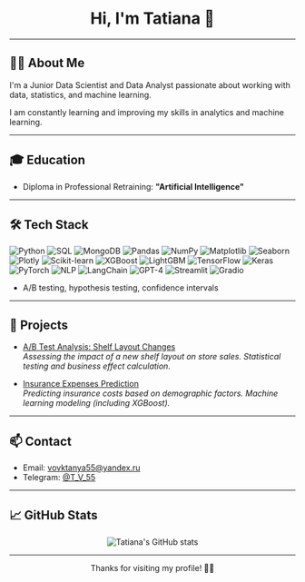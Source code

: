 <h1 align="center">Hi, I'm Tatiana 👋</h1>

---

## 👩‍💻 About Me

I'm a Junior Data Scientist and Data Analyst passionate about working with data, statistics, and machine learning.  

I am constantly learning and improving my skills in analytics and machine learning.

---

## 🎓 Education

- Diploma in Professional Retraining: **"Artificial Intelligence"**

---

## 🛠️ Tech Stack

<p align="left"> <!-- Языки и ядро DS --> <img src="https://img.shields.io/badge/Python-3776AB?style=for-the-badge&logo=python&logoColor=white" alt="Python"/> <img src="https://img.shields.io/badge/SQL-4479A1?style=for-the-badge&logo=mysql&logoColor=white" alt="SQL"/> <img src="https://img.shields.io/badge/NoSQL-MongoDB-47A248?style=for-the-badge&logo=mongodb&logoColor=white" alt="MongoDB"/> <!-- Анализ данных --> <img src="https://img.shields.io/badge/Pandas-150458?style=for-the-badge&logo=pandas&logoColor=white" alt="Pandas"/> <img src="https://img.shields.io/badge/NumPy-013243?style=for-the-badge&logo=numpy&logoColor=white" alt="NumPy"/> <img src="https://img.shields.io/badge/Matplotlib-11557C?style=for-the-badge&logo=matplotlib&logoColor=white" alt="Matplotlib"/> <img src="https://img.shields.io/badge/Seaborn-3776AB?style=for-the-badge&logo=seaborn&logoColor=white" alt="Seaborn"/> <img src="https://img.shields.io/badge/Plotly-3F4F75?style=for-the-badge&logo=plotly&logoColor=white" alt="Plotly"/> <!-- Классический ML --> <img src="https://img.shields.io/badge/Scikit--Learn-F7931E?style=for-the-badge&logo=scikitlearn&logoColor=white" alt="Scikit-learn"/> <img src="https://img.shields.io/badge/XGBoost-FF6600?style=for-the-badge&logo=xgboost&logoColor=white" alt="XGBoost"/> <img src="https://img.shields.io/badge/LightGBM-014E27?style=for-the-badge&logo=lightgbm&logoColor=white" alt="LightGBM"/> <!-- Нейросети и DL --> <img src="https://img.shields.io/badge/TensorFlow-FF6F00?style=for-the-badge&logo=tensorflow&logoColor=white" alt="TensorFlow"/> <img src="https://img.shields.io/badge/Keras-D00000?style=for-the-badge&logo=keras&logoColor=white" alt="Keras"/> <img src="https://img.shields.io/badge/PyTorch-EE4C2C?style=for-the-badge&logo=pytorch&logoColor=white" alt="PyTorch"/> <!-- NLP / Chatbot / LLM --> <img src="https://img.shields.io/badge/NLP-9B59B6?style=for-the-badge&logo=OpenAI&logoColor=white" alt="NLP"/> <img src="https://img.shields.io/badge/LangChain-000000?style=for-the-badge&logo=LangChain&logoColor=white" alt="LangChain"/> <img src="https://img.shields.io/badge/LLM-GPT--4-6A1B9A?style=for-the-badge&logo=openai&logoColor=white" alt="GPT-4"/> <!-- Среды и инструменты --> <img src="https://img.shields.io/badge/Streamlit-FF4B4B?style=for-the-badge&logo=streamlit&logoColor=white" alt="Streamlit"/> <img src="https://img.shields.io/badge/Gradio-FF5C5C?style=for-the-badge&logo=gradio&logoColor=white" alt="Gradio"/>  </p>

- A/B testing, hypothesis testing, confidence intervals

---

## 🚀 Projects

- [A/B Test Analysis: Shelf Layout Changes](https://github.com/TatianaVovk/ab_test_shelf_layout_analysis)  
  *Assessing the impact of a new shelf layout on store sales. Statistical testing and business effect calculation.*

- [Insurance Expenses Prediction](https://github.com/TatianaVovk/insurance_expenses_statistics)  
  *Predicting insurance costs based on demographic factors. Machine learning modeling (including XGBoost).*

---

## 📫 Contact

- Email: [vovktanya55@yandex.ru](mailto:vovktanya55@yandex.ru)
- Telegram: [@T_V_55](https://t.me/T_V_55)

---

## 📈 GitHub Stats

<p align="center">
  <img src="https://github-readme-stats.vercel.app/api?username=TatianaVovk&show_icons=true&theme=default" alt="Tatiana's GitHub stats"/>
</p>

---

<p align="center">
  Thanks for visiting my profile! 🚀✨
</p>
